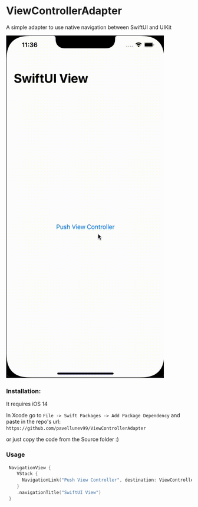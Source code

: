 # ViewControllerAdapter

A simple adapter to use native navigation between SwiftUI and UIKit

<img src="https://github.com/pavellunev99/ViewControllerAdapter/raw/pavellunev99-exampleGif/ViewControllerAdapter.gif"/>

### Installation:

It requires iOS 14

In Xcode go to `File -> Swift Packages -> Add Package Dependency` and paste in the repo's url: `https://github.com/pavellunev99/ViewControllerAdapter`

or just copy the code from the Source folder :)

### Usage

```swift
 NavigationView {
    VStack {
      NavigationLink("Push View Controller", destination: ViewControllerAdapter(SomeViewController()))
    }
    .navigationTitle("SwiftUI View")
 }
```
